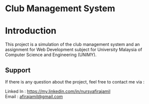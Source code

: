 # Club Management System
# Introduction

This project is a simulation of the club management system and an assignment for Web Development subject for University Malaysia of Computer Science and Engineering (UNIMY).

## Support
If there is any question about the project, feel free to contact me via :

Linked In : https://my.linkedin.com/in/nursyafirajamil<br/>
Email : afirajamil@gmail.com

